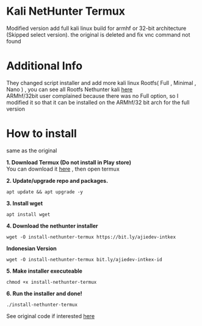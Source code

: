 # Kali NetHunter Termux
Modified version add full kali linux build for armhf or 32-bit architecture (Skipped select version). the original is deleted and fix vnc command not found<br />

# Additional Info

They changed script installer and add more kali linux Rootfs( Full , Minimal , Nano ) , you can see all Rootfs Nethunter kali [here](https://kali.download/nethunter-images/current/rootfs/) <br />
ARMhf/32bit user complained because there was no Full option, so I modified it so that it can be installed on the ARMhf/32 bit arch for the full version

# How to install

same as the original

<b>1. Download Termux (Do not install in Play store)</b> <br />
You can download it [here](https://github.com/termux/termux-app/releases) , then open termux<br />

<b>2. Update/upgrade repo and packages.</b> <br />

```
apt update && apt upgrade -y
```

<b>3. Install wget</b><br />

```
apt install wget
```

<b>4. Download the nethunter installer</b><br />

```
wget -O install-nethunter-termux https://bit.ly/ajiedev-intkex
```

<b> Indonesian Version</b><br />

```
wget -O install-nethunter-termux bit.ly/ajiedev-intkex-id
```
<b>5. Make installer executeable</b><br />

```
chmod +x install-nethunter-termux
```
<b>6. Run the installer and done!</b><br />

```
./install-nethunter-termux
```

See original code if interested [here](https://gitlab.com/kalilinux/nethunter/build-scripts/kali-nethunter-project/)




